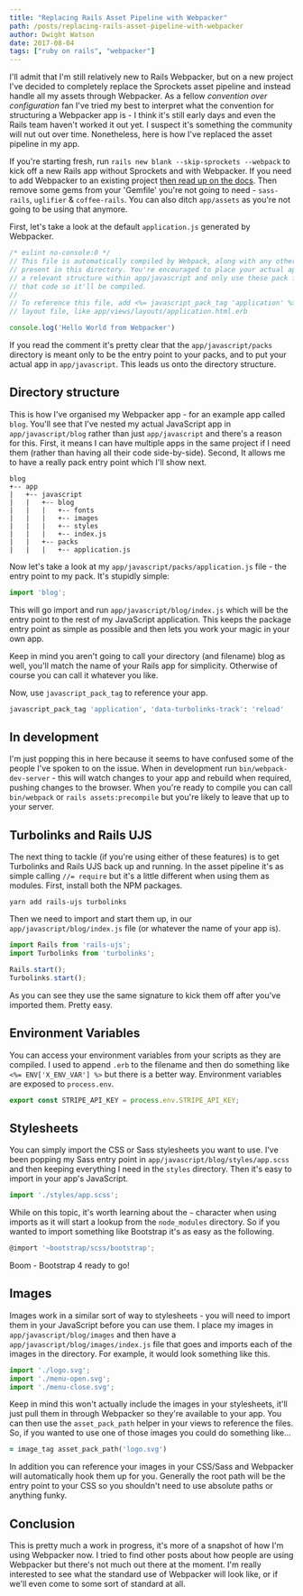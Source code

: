 ```yaml
---
title: "Replacing Rails Asset Pipeline with Webpacker"
path: /posts/replacing-rails-asset-pipeline-with-webpacker
author: Dwight Watson
date: 2017-08-04
tags: ["ruby on rails", "webpacker"]
---
```


I'll admit that I'm still relatively new to Rails Webpacker, but on a new project I've decided to completely replace the Sprockets asset pipeline and instead handle all my assets through Webpacker. As a fellow *convention over configuration* fan I've tried my best to interpret what the convention for structuring a Webpacker app is - I think it's still early days and even the Rails team haven't worked it out yet. I suspect it's something the community will nut out over time. Nonetheless, here is how I've replaced the asset pipeline in my app.

If you're starting fresh, run `rails new blank --skip-sprockets --webpack` to kick off a new Rails app without Sprockets and with Webpacker. If you need to add Webpacker to an existing project [then read up on the docs](https://github.com/rails/webpacker). Then remove some gems from your 'Gemfile' you're not going to need - `sass-rails`, `uglifier` & `coffee-rails`. You can also ditch `app/assets` as you're not going to be using that anymore.

First, let's take a look at the default `application.js` generated by Webpacker.

```js
/* eslint no-console:0 */
// This file is automatically compiled by Webpack, along with any other files
// present in this directory. You're encouraged to place your actual application logic in
// a relevant structure within app/javascript and only use these pack files to reference
// that code so it'll be compiled.
//
// To reference this file, add <%= javascript_pack_tag 'application' %> to the appropriate
// layout file, like app/views/layouts/application.html.erb

console.log('Hello World from Webpacker')
```

If you read the comment it's pretty clear that the `app/javascript/packs` directory is meant only to be the entry point to your packs, and to put your actual app in `app/javascript`. This leads us onto the directory structure.

## Directory structure

This is how I've organised my Webpacker app - for an example app called `blog`. You'll see that I've nested my actual JavaScript app in `app/javascript/blog` rather than just `app/javascript` and there's a reason for this. First, it means I can have multiple apps in the same project if I need them (rather than having all their code side-by-side). Second, It allows me to have a really pack entry point which I'll show next.

```
blog
+-- app
|   +-- javascript
|   |   +-- blog
|   |   |   +-- fonts
|   |   |   +-- images
|   |   |   +-- styles
|   |   |   +-- index.js
|   |   +-- packs
|   |   |   +-- application.js
```

Now let's take a look at my `app/javascript/packs/application.js` file - the entry point to my pack. It's stupidly simple:

```js
import 'blog';
```

This will go import and run `app/javascript/blog/index.js` which will be the entry point to the rest of my JavaScript application. This keeps the package entry point as simple as possible and then lets you work your magic in your own app.

Keep in mind you aren't going to call your directory (and filename) blog as well, you'll match the name of your Rails app for simplicity. Otherwise of course you can call it whatever you like.

Now, use `javascript_pack_tag` to reference your app.

```rb
javascript_pack_tag 'application', 'data-turbolinks-track': 'reload'
```

## In development

I'm just popping this in here because it seems to have confused some of the people I've spoken to on the issue. When in development run `bin/webpack-dev-server` - this will watch changes to your app and rebuild when required, pushing changes to the browser. When you're ready to compile you can call `bin/webpack` or `rails assets:precompile` but you're likely to leave that up to your server.

## Turbolinks and Rails UJS

The next thing to tackle (if you're using either of these features) is to get Turbolinks and Rails UJS back up and running. In the asset pipeline it's as simple calling `//= require` but it's a little different when using them as modules. First, install both the NPM packages.

    yarn add rails-ujs turbolinks

Then we need to import and start them up, in our `app/javascript/blog/index.js` file (or whatever the name of your app is).

```js
import Rails from 'rails-ujs';
import Turbolinks from 'turbolinks';

Rails.start();
Turbolinks.start();
```

As you can see they use the same signature to kick them off after you've imported them. Pretty easy.

## Environment Variables

You can access your environment variables from your scripts as they are compiled. I used to append `.erb` to the filename and then do something like `<%= ENV['X_ENV_VAR'] %>` but there is a better way. Environment variables are exposed to `process.env`.

```js
export const STRIPE_API_KEY = process.env.STRIPE_API_KEY;
```

## Stylesheets

You can simply import the CSS or Sass stylesheets you want to use. I've been popping my Sass entry point in `app/javascript/blog/styles/app.scss` and then keeping everything I need in the `styles` directory. Then it's easy to import in your app's JavaScript.

```js
import './styles/app.scss';
```

While on this topic, it's worth learning about the `~` character when using imports as it will start a lookup from the `node_modules` directory. So if you wanted to import something like Bootstrap it's as easy as the following.

```js
@import '~bootstrap/scss/bootstrap';
```

Boom - Bootstrap 4 ready to go!

## Images

Images work in a similar sort of way to stylesheets - you will need to import them in your JavaScript before you can use them. I place my images in `app/javascript/blog/images` and then have a `app/javascript/blog/images/index.js` file that goes and imports each of the images in the directory. For example, it would look something like this.

```js
import './logo.svg';
import './menu-open.svg';
import './menu-close.svg';
```

Keep in mind this won't actually include the images in your stylesheets, it'll just pull them in through Webpacker so they're available to your app. You can then use the `asset_pack_path` helper in your views to reference the files. So, if you wanted to use one of those images you could do something like...

```rb
= image_tag asset_pack_path('logo.svg')
```

In addition you can reference your images in your CSS/Sass and Webpacker will automatically hook them up for you. Generally the root path will be the entry point to your CSS so you shouldn't need to use absolute paths or anything funky.

## Conclusion

This is pretty much a work in progress, it's more of a snapshot of how I'm using Webpacker now. I tried to find other posts about how people are using Webpacker but there's not much out there at the moment. I'm really interested to see what the standard use of Webpacker will look like, or if we'll even come to some sort of standard at all.
